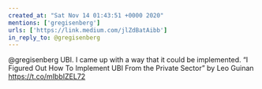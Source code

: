 ```yaml
---
created_at: "Sat Nov 14 01:43:51 +0000 2020"
mentions: ['gregisenberg']
urls: ['https://link.medium.com/jlZdBatAibb']
in_reply_to: @gregisenberg
---
```


@gregisenberg UBI. I came up with a way that it could be implemented. “I Figured Out How To Implement UBI From the Private Sector” by Leo Guinan https://t.co/mIbbIZEL72